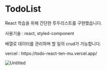 # TodoList

<p> React 학습을 위해 간단한 투두리스트를 구현했습니다.</p>
<p>사용기술 : react, styled-component</p>
<p>배열로 데이터를 관리하며 할 일의 crud가 가능합니다.</p> 
<p>vercel : https://todo-react-ten-mu.vercel.app/</p> 

![Untitled](https://prod-files-secure.s3.us-west-2.amazonaws.com/eb6198e2-028a-4222-b698-4cd8e1a5233c/efbc22ed-1ed7-4bd2-b47d-566ab3b0894d/Untitled.png)


